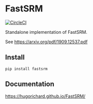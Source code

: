 # FastSRM

[![CircleCI](https://circleci.com/gh/hugorichard/FastSRM.svg?style=svg)](https://circleci.com/gh/hugorichard/FastSRM)

Standalone implementation of FastSRM.

See https://arxiv.org/pdf/1909.12537.pdf

Install
---------

`pip install fastsrm`

Documentation
--------------

https://hugorichard.github.io/FastSRM/
